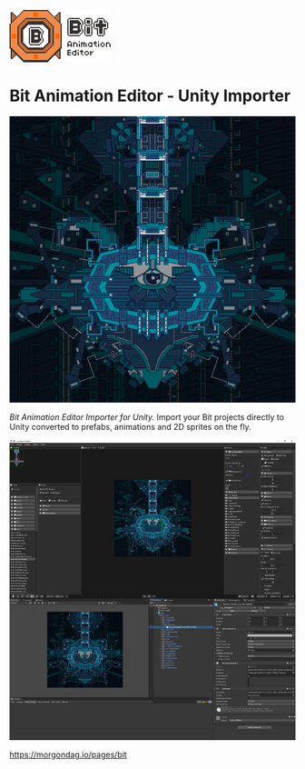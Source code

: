 ![Image](bit.png?raw=true)

# Bit Animation Editor - Unity Importer

![Image](flow.gif?raw=true)

*Bit Animation Editor Importer for Unity.*
Import your Bit projects directly to Unity converted to prefabs, animations and 2D sprites on the fly.

![Image](import.png?raw=true)

https://morgondag.io/pages/bit
